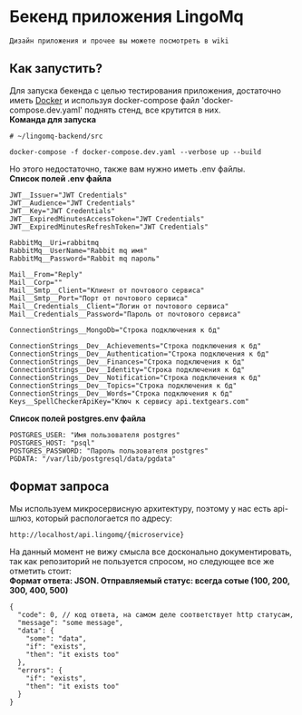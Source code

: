 # Бекенд приложения LingoMq

```
Дизайн приложения и прочее вы можете посмотреть в wiki
```

## Как запустить?
Для запуска бекенда с целью тестирования приложения, достаточно иметь [Docker](https://www.docker.com/products/docker-desktop/) и используя docker-compose файл 'docker-compose.dev.yaml' поднять стенд,  все крутится в них. <br/>
<b>Команда для запуска</b>
```
# ~/lingomq-backend/src

docker-compose -f docker-compose.dev.yaml --verbose up --build
```
Но этого недостаточно, также вам нужно иметь .env файлы.<br/>
<b>Список полей .env файла</b>
```
JWT__Issuer="JWT Credentials"
JWT__Audience="JWT Credentials"
JWT__Key="JWT Credentials"
JWT__ExpiredMinutesAccessToken="JWT Credentials"
JWT__ExpiredMinutesRefreshToken="JWT Credentials"

RabbitMq__Uri=rabbitmq
RabbitMq__UserName="Rabbit mq имя"
RabbitMq__Password="Rabbit mq пароль"

Mail__From="Reply"
Mail__Corp=""
Mail__Smtp__Client="Клиент от почтового сервиса"
Mail__Smtp__Port="Порт от почтового сервиса"
Mail__Credentials__Client="Логин от почтового сервиса"
Mail__Credentials__Password="Пароль от почтового сервиса"

ConnectionStrings__MongoDb="Строка подключения к бд"

ConnectionStrings__Dev__Achievements="Строка подключения к бд"
ConnectionStrings__Dev__Authentication="Строка подключения к бд"
ConnectionStrings__Dev__Finances="Строка подключения к бд"
ConnectionStrings__Dev__Identity="Строка подключения к бд"
ConnectionStrings__Dev__Notification="Строка подключения к бд"
ConnectionStrings__Dev__Topics="Строка подключения к бд"
ConnectionStrings__Dev__Words="Строка подключения к бд"
Keys__SpellCheckerApiKey="Ключ к сервису api.textgears.com"

```
<b>Список полей postgres.env файла</b>
```
POSTGRES_USER: "Имя пользователя postgres"
POSTGRES_HOST: "psql"
POSTGRES_PASSWORD: "Пароль пользователя postgres"
PGDATA: "/var/lib/postgresql/data/pgdata"
```

## Формат запроса
Мы используем микросервисную архитектуру, поэтому у нас есть api-шлюз, который распологается по адресу:
```
http://localhost/api.lingomq/{microservice}
```
На данный момент не вижу смысла все досконально документировать, так как репозиторий не пользуется спросом, но следующее все же отметить стоит:<br/>
<b>Формат ответа: JSON. Отправляемый статус: всегда сотые (100, 200, 300, 400, 500)</b>
```
{
  "code": 0, // код ответа, на самом деле соответствует http статусам,
  "message": "some message",
  "data": {
    "some": "data",
    "if": "exists",
    "then": "it exists too"
  },
  "errors": {
    "if": "exists",
    "then": "it exists too"
  }
}
```
